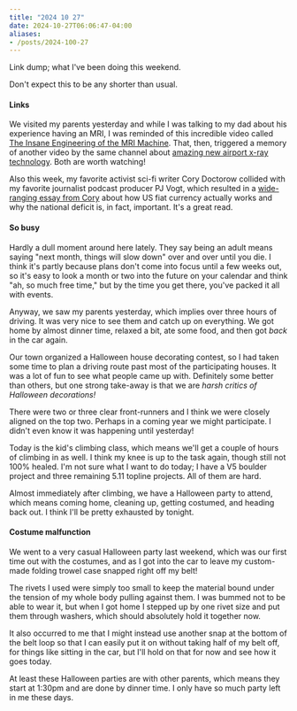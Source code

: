 ```yaml
---
title: "2024 10 27"
date: 2024-10-27T06:06:47-04:00
aliases:
- /posts/2024-100-27
---
```


Link dump; what I've been doing this weekend.<!--more-->

Don't expect this to be any shorter than usual.

#### Links

We visited my parents yesterday and while I was talking to my dad about his
experience having an MRI, I was reminded of this incredible video called [The
Insane Engineering of the MRI Machine][mri]. That, then, triggered a memory of
another video by the same channel
about [amazing new airport x-ray technology][xray]. Both are worth watching!

Also this week, my favorite activist sci-fi writer Cory Doctorow collided with
my favorite journalist podcast producer PJ Vogt, which resulted in a
[wide-ranging essay from Cory][cory] about how US fiat currency actually works
and why the national deficit is, in fact, important. It's a great read.

[mri]: https://www.youtube.com/watch?v=NlYXqRG7lus
[xray]: https://www.youtube.com/watch?v=nyG8XAmtYeQ
[cory]: https://pluralistic.net/2024/10/21/we-can-have-nice-things/#public-funds-not-taxpayer-dollars

#### So busy

Hardly a dull moment around here lately. They say being an adult means saying
"next month, things will slow down" over and over until you die. I think it's
partly because plans don't come into focus until a few weeks out, so it's easy
to look a month or two into the future on your calendar and think "ah, so much
free time," but by the time you get there, you've packed it all with events.

Anyway, we saw my parents yesterday, which implies over three hours of driving.
It was very nice to see them and catch up on everything. We got home by almost
dinner time, relaxed a bit, ate some food, and then got *back* in the car again.

Our town organized a Halloween house decorating contest, so I had taken some
time to plan a driving route past most of the participating houses. It was a lot
of fun to see what people came up with. Definitely some better than others, but
one strong take-away is that we are *harsh critics of Halloween decorations!*

There were two or three clear front-runners and I think we were closely aligned
on the top two. Perhaps in a coming year we might participate. I didn't even
know it was happening until yesterday!

Today is the kid's climbing class, which means we'll get a couple of hours of
climbing in as well. I think my knee is up to the task again, though still not
100% healed. I'm not sure what I want to do today; I have a V5 boulder project
and three remaining 5.11 topline projects. All of them are hard.

Almost immediately after climbing, we have a Halloween party to attend, which
means coming home, cleaning up, getting costumed, and heading back out. I think
I'll be pretty exhausted by tonight.

#### Costume malfunction

We went to a very casual Halloween party last weekend, which was our first time
out with the costumes, and as I got into the car to leave my custom-made folding
trowel case snapped right off my belt!

The rivets I used were simply too small to keep the material bound under the
tension of my whole body pulling against them. I was bummed not to be able to
wear it, but when I got home I stepped up by one rivet size and put them through
washers, which should absolutely hold it together now.

It also occurred to me that I might instead use another snap at the bottom of
the belt loop so that I can easily put it on without taking half of my belt off,
for things like sitting in the car, but I'll hold on that for now and see how it
goes today.

At least these Halloween parties are with other parents, which means they start
at 1:30pm and are done by dinner time. I only have so much party left in me
these days.
